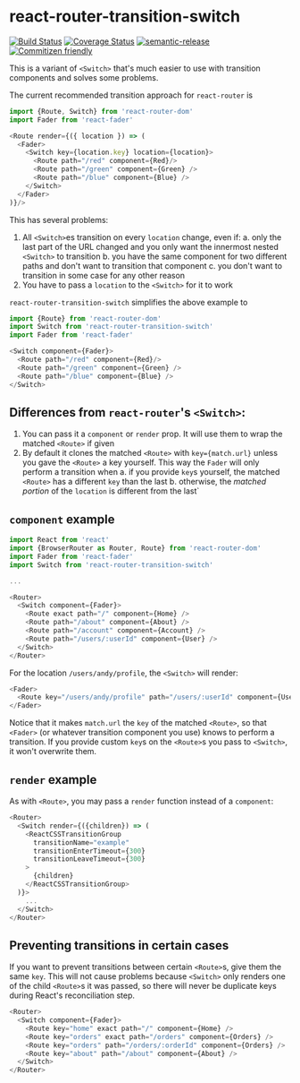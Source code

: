 # react-router-transition-switch

[![Build Status](https://travis-ci.org/jcoreio/react-router-transition-switch.svg?branch=master)](https://travis-ci.org/jcoreio/react-router-transition-switch)
[![Coverage Status](https://coveralls.io/repos/github/jcoreio/react-router-transition-switch/badge.svg?branch=master)](https://coveralls.io/github/jcoreio/react-router-transition-switch?branch=master)
[![semantic-release](https://img.shields.io/badge/%20%20%F0%9F%93%A6%F0%9F%9A%80-semantic--release-e10079.svg)](https://github.com/semantic-release/semantic-release)
[![Commitizen friendly](https://img.shields.io/badge/commitizen-friendly-brightgreen.svg)](http://commitizen.github.io/cz-cli/)

This is a variant of `<Switch>` that's much easier to use with transition components and solves some problems.

The current recommended transition approach for `react-router` is
```js
import {Route, Switch} from 'react-router-dom'
import Fader from 'react-fader'

<Route render={({ location }) => (
  <Fader>
    <Switch key={location.key} location={location}>
      <Route path="/red" component={Red}/>
      <Route path="/green" component={Green} />
      <Route path="/blue" component={Blue} />
    </Switch>
  </Fader>
)}/>
```

This has several problems:
1. All `<Switch>`es transition on every `location` change, even if:
   a. only the last part of the URL changed and you only want the innermost nested `<Switch>` to transition
   b. you have the same component for two different paths and don't want to transition that component
   c. you don't want to transition in some case for any other reason
2. You have to pass a `location` to the `<Switch>` for it to work

`react-router-transition-switch` simplifies the above example to
```js
import {Route} from 'react-router-dom'
import Switch from 'react-router-transition-switch'
import Fader from 'react-fader'

<Switch component={Fader}>
  <Route path="/red" component={Red}/>
  <Route path="/green" component={Green} />
  <Route path="/blue" component={Blue} />
</Switch>
```

## Differences from `react-router`'s `<Switch>`:
1. You can pass it a `component` or `render` prop.  It will use them to wrap the matched `<Route>` if given
2. By default it clones the matched `<Route>` with `key={match.url}` unless you gave the `<Route>` a key yourself.
   This way the `Fader` will only perform a transition when
   a. if you provide `key`s yourself, the matched `<Route>` has a different `key` than the last
   b. otherwise, the *matched portion* of the `location` is different from the last`

## `component` example

```js
import React from 'react'
import {BrowserRouter as Router, Route} from 'react-router-dom'
import Fader from 'react-fader'
import Switch from 'react-router-transition-switch'

...

<Router>
  <Switch component={Fader}>
    <Route exact path="/" component={Home} />
    <Route path="/about" component={About} />
    <Route path="/account" component={Account} />
    <Route path="/users/:userId" component={User} />
  </Switch>
</Router>
```

For the location `/users/andy/profile`, the `<Switch>` will render:
```js
<Fader>
  <Route key="/users/andy/profile" path="/users/:userId" component={User} />
</Fader>
```

Notice that it makes `match.url` the `key` of the matched `<Route>`, so that `<Fader>` (or whatever transition component
you use) knows to perform a transition.  If you provide custom `key`s on the `<Route>`s you pass to `<Switch>`, it won't
overwrite them.

## `render` example

As with `<Route>`, you may pass a `render` function instead of a `component`:

```js
<Router>
  <Switch render={({children}) => (
    <ReactCSSTransitionGroup
      transitionName="example"
      transitionEnterTimeout={300}
      transitionLeaveTimeout={300}
    >
      {children}
    </ReactCSSTransitionGroup>
  )}>
    ...
  </Switch>
</Router>
```

## Preventing transitions in certain cases

If you want to prevent transitions between certain `<Route>`s, give them the same `key`.  This will not cause problems
because `<Switch>` only renders one of the child `<Route>`s it was passed, so there will never be duplicate keys during
React's reconciliation step.

```js
<Router>
  <Switch component={Fader}>
    <Route key="home" exact path="/" component={Home} />
    <Route key="orders" exact path="/orders" component={Orders} />
    <Route key="orders" path="/orders/:orderId" component={Orders} />
    <Route key="about" path="/about" component={About} />
  </Switch>
</Router>
```

